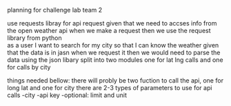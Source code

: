 planning for challenge lab team 2

use requests libray for api request 
given that we need to accses info from the open weather api when we make a request then we use the request library from python\
as a user I want to search for my city so that I can know the weather
given that the data is in jasn when we request it then we would need to parse the data using the json libary
split into two modules one for lat lng calls and one for calls by city 

things needed bellow:
there will probly be two fuction to call the api, one for long lat and one for city
there are 2-3 types of parameters to use for api calls
-city
-api key
-optional: limit and unit


